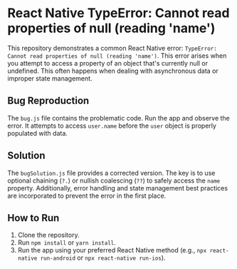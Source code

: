 # React Native TypeError: Cannot read properties of null (reading 'name')

This repository demonstrates a common React Native error: `TypeError: Cannot read properties of null (reading 'name')`.  This error arises when you attempt to access a property of an object that's currently null or undefined. This often happens when dealing with asynchronous data or improper state management.

## Bug Reproduction

The `bug.js` file contains the problematic code.  Run the app and observe the error.  It attempts to access `user.name` before the `user` object is properly populated with data.

## Solution

The `bugSolution.js` file provides a corrected version.  The key is to use optional chaining (`?.`) or nullish coalescing (`??`) to safely access the `name` property.  Additionally, error handling and state management best practices are incorporated to prevent the error in the first place.

## How to Run

1. Clone the repository.
2. Run `npm install` or `yarn install`.
3. Run the app using your preferred React Native method (e.g., `npx react-native run-android` or `npx react-native run-ios`).